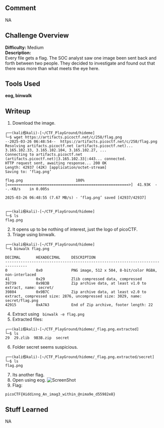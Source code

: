## Comment  
NA

## Challenge Overview  
**Difficulty:** Medium  
**Description:**  
Every file gets a flag. The SOC analyst saw one image been sent back and forth between two people. 
They decided to investigate and found out that there was more than what meets the eye here.
## Tools Used  
**eog, binwalk**

## Writeup  
1. Download the image.
```
┌──(kali㉿kali)-[~/CTF_PlayGround/hideme]
└─$ wget https://artifacts.picoctf.net/c/258/flag.png                                               
--2025-03-26 06:48:54--  https://artifacts.picoctf.net/c/258/flag.png
Resolving artifacts.picoctf.net (artifacts.picoctf.net)... 3.165.102.33, 3.165.102.104, 3.165.102.27, ...
Connecting to artifacts.picoctf.net (artifacts.picoctf.net)|3.165.102.33|:443... connected.
HTTP request sent, awaiting response... 200 OK
Length: 42937 (42K) [application/octet-stream]
Saving to: ‘flag.png’

flag.png                        100%[=======================================================>]  41.93K  --.-KB/s    in 0.005s  

2025-03-26 06:48:55 (7.67 MB/s) - ‘flag.png’ saved [42937/42937]

                                                                                                                                
┌──(kali㉿kali)-[~/CTF_PlayGround/hideme]
└─$ ls
flag.png
```
2. It opens up to be nothing of interest, just the logo of picoCTF.
3. Triage using binwalk.
```
┌──(kali㉿kali)-[~/CTF_PlayGround/hideme]
└─$ binwalk flag.png                                                  

DECIMAL       HEXADECIMAL     DESCRIPTION
--------------------------------------------------------------------------------
0             0x0             PNG image, 512 x 504, 8-bit/color RGBA, non-interlaced
41            0x29            Zlib compressed data, compressed
39739         0x9B3B          Zip archive data, at least v1.0 to extract, name: secret/
39804         0x9B7C          Zip archive data, at least v2.0 to extract, compressed size: 2876, uncompressed size: 3029, name: secret/flag.png
42915         0xA7A3          End of Zip archive, footer length: 22
```
4. Extract using ``` binwalk -e flag.png```
5. Extracted files:
```
┌──(kali㉿kali)-[~/CTF_PlayGround/hideme/_flag.png.extracted]
└─$ ls
29  29.zlib  9B3B.zip  secret
```
6. Folder secret seems suspicious.
```
┌──(kali㉿kali)-[~/CTF_PlayGround/hideme/_flag.png.extracted/secret]
└─$ ls
flag.png
```
7. Its another flag.  
8. Open using eog.
![ScreenShot](https://imgur.com/qG70tID.png)
9. Flag:
```
picoCTF{Hiddinng_An_imag3_within_@nima9e_d55982e8}
```

## Stuff Learned  
NA



